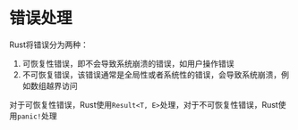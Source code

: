 
# 错误处理

Rust将错误分为两种：
1. 可恢复性错误，即不会导致系统崩溃的错误，如用户操作错误
2. 不可恢复错误，该错误通常是全局性或者系统性的错误，会导致系统崩溃，例如数组越界访问

对于可恢复性错误，Rust使用`Result<T, E>`处理，对于不可恢复性错误，Rust使用`panic!`处理